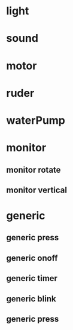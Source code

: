 # light
# sound
# motor
# ruder
# waterPump

# monitor
## monitor rotate
## monitor vertical

# generic
## generic press
## generic onoff
## generic timer
## generic blink
## generic press
